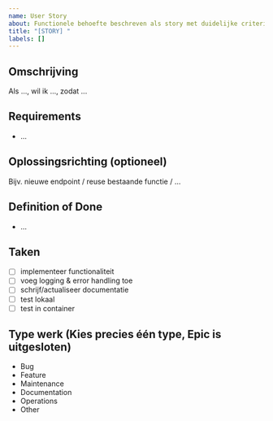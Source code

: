 ```yaml
---
name: User Story
about: Functionele behoefte beschreven als story met duidelijke criteria en taken.
title: "[STORY] "
labels: []
---
```


## Omschrijving
Als ..., wil ik ..., zodat ...

## Requirements
- ...

## Oplossingsrichting (optioneel)
Bijv. nieuwe endpoint / reuse bestaande functie / ...

## Definition of Done
- …

## Taken
- [ ] implementeer functionaliteit
- [ ] voeg logging & error handling toe
- [ ] schrijf/actualiseer documentatie
- [ ] test lokaal
- [ ] test in container

## Type werk (Kies precies één type, Epic is uitgesloten)
- Bug
- Feature
- Maintenance
- Documentation
- Operations
- Other
